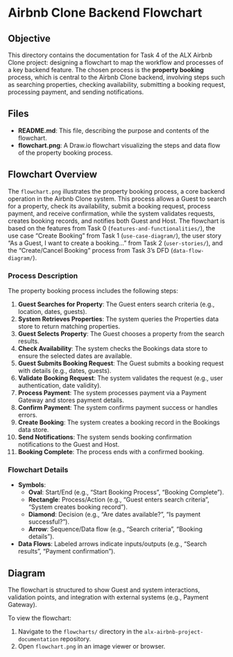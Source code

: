 # Airbnb Clone Backend Flowchart

## Objective
This directory contains the documentation for Task 4 of the ALX Airbnb Clone project: designing a flowchart to map the workflow and processes of a key backend feature. The chosen process is the **property booking** process, which is central to the Airbnb Clone backend, involving steps such as searching properties, checking availability, submitting a booking request, processing payment, and sending notifications.

## Files
- **README.md**: This file, describing the purpose and contents of the flowchart.
- **flowchart.png**: A Draw.io flowchart visualizing the steps and data flow of the property booking process.

## Flowchart Overview
The `flowchart.png` illustrates the property booking process, a core backend operation in the Airbnb Clone system. This process allows a Guest to search for a property, check its availability, submit a booking request, process payment, and receive confirmation, while the system validates requests, creates booking records, and notifies both Guest and Host. The flowchart is based on the features from Task 0 (`features-and-functionalities/`), the use case “Create Booking” from Task 1 (`use-case-diagram/`), the user story “As a Guest, I want to create a booking…” from Task 2 (`user-stories/`), and the “Create/Cancel Booking” process from Task 3’s DFD (`data-flow-diagram/`).

### Process Description
The property booking process includes the following steps:
1. **Guest Searches for Property**: The Guest enters search criteria (e.g., location, dates, guests).
2. **System Retrieves Properties**: The system queries the Properties data store to return matching properties.
3. **Guest Selects Property**: The Guest chooses a property from the search results.
4. **Check Availability**: The system checks the Bookings data store to ensure the selected dates are available.
5. **Guest Submits Booking Request**: The Guest submits a booking request with details (e.g., dates, guests).
6. **Validate Booking Request**: The system validates the request (e.g., user authentication, date validity).
7. **Process Payment**: The system processes payment via a Payment Gateway and stores payment details.
8. **Confirm Payment**: The system confirms payment success or handles errors.
9. **Create Booking**: The system creates a booking record in the Bookings data store.
10. **Send Notifications**: The system sends booking confirmation notifications to the Guest and Host.
11. **Booking Complete**: The process ends with a confirmed booking.

### Flowchart Details
- **Symbols**:
  - **Oval**: Start/End (e.g., “Start Booking Process”, “Booking Complete”).
  - **Rectangle**: Process/Action (e.g., “Guest enters search criteria”, “System creates booking record”).
  - **Diamond**: Decision (e.g., “Are dates available?”, “Is payment successful?”).
  - **Arrow**: Sequence/Data flow (e.g., “Search criteria”, “Booking details”).
- **Data Flows**: Labeled arrows indicate inputs/outputs (e.g., “Search results”, “Payment confirmation”).


## Diagram
The flowchart is structured to show Guest and system interactions, validation points, and integration with external systems (e.g., Payment Gateway).

To view the flowchart:
1. Navigate to the `flowcharts/` directory in the `alx-airbnb-project-documentation` repository.
2. Open `flowchart.png` in an image viewer or browser.

